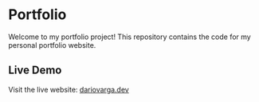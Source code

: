 # Portfolio

Welcome to my portfolio project! This repository contains the code for my personal portfolio website.

## Live Demo
Visit the live website: [dariovarga.dev](https://dariovarga.dev)

